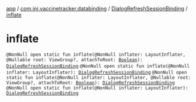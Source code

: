 [app](../../index.md) / [com.jnj.vaccinetracker.databinding](../index.md) / [DialogRefreshSessionBinding](index.md) / [inflate](./inflate.md)

# inflate

`@NonNull open static fun inflate(@NonNull inflater: LayoutInflater, @Nullable root: ViewGroup?, attachToRoot: `[`Boolean`](https://kotlinlang.org/api/latest/jvm/stdlib/kotlin/-boolean/index.html)`): `[`DialogRefreshSessionBinding`](index.md)
`@NonNull open static fun inflate(@NonNull inflater: LayoutInflater): `[`DialogRefreshSessionBinding`](index.md)
`@NonNull open static fun inflate(@NonNull inflater: LayoutInflater, @Nullable root: ViewGroup?, attachToRoot: `[`Boolean`](https://kotlinlang.org/api/latest/jvm/stdlib/kotlin/-boolean/index.html)`): `[`DialogRefreshSessionBinding`](index.md)
`@NonNull open static fun inflate(@NonNull inflater: LayoutInflater): `[`DialogRefreshSessionBinding`](index.md)